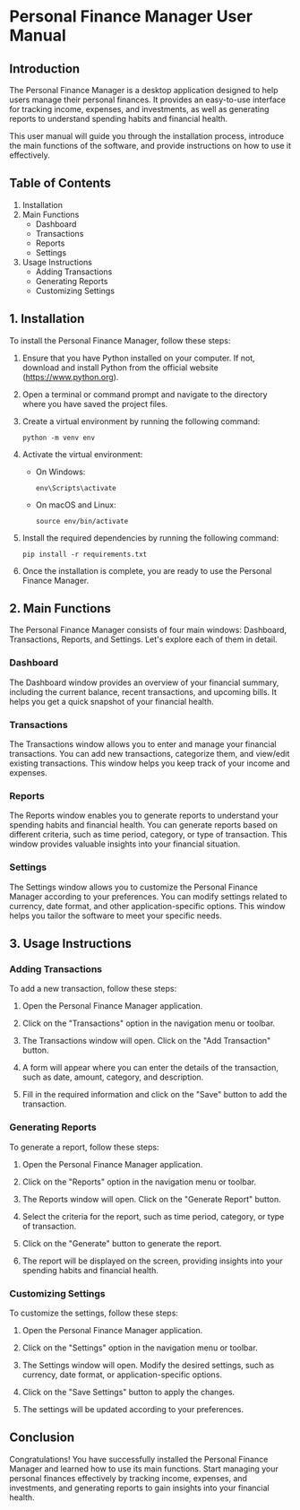 # Personal Finance Manager User Manual

## Introduction

The Personal Finance Manager is a desktop application designed to help users manage their personal finances. It provides an easy-to-use interface for tracking income, expenses, and investments, as well as generating reports to understand spending habits and financial health.

This user manual will guide you through the installation process, introduce the main functions of the software, and provide instructions on how to use it effectively.

## Table of Contents

1. Installation
2. Main Functions
   - Dashboard
   - Transactions
   - Reports
   - Settings
3. Usage Instructions
   - Adding Transactions
   - Generating Reports
   - Customizing Settings

## 1. Installation

To install the Personal Finance Manager, follow these steps:

1. Ensure that you have Python installed on your computer. If not, download and install Python from the official website (https://www.python.org).

2. Open a terminal or command prompt and navigate to the directory where you have saved the project files.

3. Create a virtual environment by running the following command:

   ```
   python -m venv env
   ```

4. Activate the virtual environment:

   - On Windows:

     ```
     env\Scripts\activate
     ```

   - On macOS and Linux:

     ```
     source env/bin/activate
     ```

5. Install the required dependencies by running the following command:

   ```
   pip install -r requirements.txt
   ```

6. Once the installation is complete, you are ready to use the Personal Finance Manager.

## 2. Main Functions

The Personal Finance Manager consists of four main windows: Dashboard, Transactions, Reports, and Settings. Let's explore each of them in detail.

### Dashboard

The Dashboard window provides an overview of your financial summary, including the current balance, recent transactions, and upcoming bills. It helps you get a quick snapshot of your financial health.

### Transactions

The Transactions window allows you to enter and manage your financial transactions. You can add new transactions, categorize them, and view/edit existing transactions. This window helps you keep track of your income and expenses.

### Reports

The Reports window enables you to generate reports to understand your spending habits and financial health. You can generate reports based on different criteria, such as time period, category, or type of transaction. This window provides valuable insights into your financial situation.

### Settings

The Settings window allows you to customize the Personal Finance Manager according to your preferences. You can modify settings related to currency, date format, and other application-specific options. This window helps you tailor the software to meet your specific needs.

## 3. Usage Instructions

### Adding Transactions

To add a new transaction, follow these steps:

1. Open the Personal Finance Manager application.

2. Click on the "Transactions" option in the navigation menu or toolbar.

3. The Transactions window will open. Click on the "Add Transaction" button.

4. A form will appear where you can enter the details of the transaction, such as date, amount, category, and description.

5. Fill in the required information and click on the "Save" button to add the transaction.

### Generating Reports

To generate a report, follow these steps:

1. Open the Personal Finance Manager application.

2. Click on the "Reports" option in the navigation menu or toolbar.

3. The Reports window will open. Click on the "Generate Report" button.

4. Select the criteria for the report, such as time period, category, or type of transaction.

5. Click on the "Generate" button to generate the report.

6. The report will be displayed on the screen, providing insights into your spending habits and financial health.

### Customizing Settings

To customize the settings, follow these steps:

1. Open the Personal Finance Manager application.

2. Click on the "Settings" option in the navigation menu or toolbar.

3. The Settings window will open. Modify the desired settings, such as currency, date format, or application-specific options.

4. Click on the "Save Settings" button to apply the changes.

5. The settings will be updated according to your preferences.

## Conclusion

Congratulations! You have successfully installed the Personal Finance Manager and learned how to use its main functions. Start managing your personal finances effectively by tracking income, expenses, and investments, and generating reports to gain insights into your financial health.